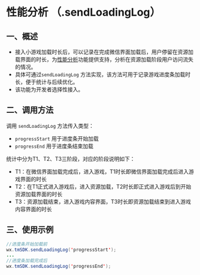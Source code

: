 # 性能分析 （.sendLoadingLog）

## 一、概述

* 接入小游戏加载时长后，可以记录在完成微信界面加载后，用户停留在资源加载界面的时长，为[性能分析](../indicator-description/performance-analysis.md)功能提供支持，分析在资源加载阶段用户访问流失的情况。
* 具体可通过`sendLoadingLog` 方法实现，该方法可用于记录游戏进度条加载时长，便于统计与后续优化。
* 该功能为开发者选择性接入。

## **二、调用方法**

调用 `sendLoadingLog` 方法传入类型：

* `progressStart` 用于进度条开始加载
* `progressEnd` 用于进度条结束加载

统计中分为T1、T2、T3三阶段，对应的阶段说明如下：

* T1：在微信界面加载完成后，进入游戏，T1时长即微信界面加载完成后进入游戏界面的时长
* T2：在T1正式进入游戏后，进入资源加载，T2时长即正式进入游戏后到开始资源加载界面的时长
* T3：资源加载结束，进入游戏内容界面，T3时长即资源加载结束到进入游戏内容界面的时长

## **三、使用示例**

```java
//进度条开始加载前
wx.tmSDK.sendLoadingLog('progressStart');
...
//进度条加载完成后
wx.tmSDK.sendLoadingLog('progressEnd');
```



